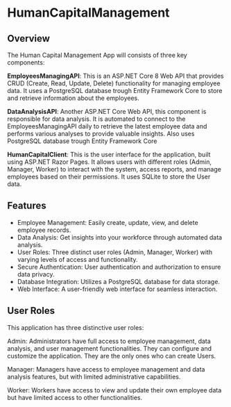 # HumanCapitalManagement
## Overview
The Human Capital Management App will consists of three key components:

**EmployeesManagingAPI**: This is an ASP.NET Core 8 Web API that provides CRUD (Create, Read, Update, Delete) functionality for managing employee data. It uses a PostgreSQL database trough Entity Framework Core to store and retrieve information about the employees.

**DataAnalysisAPI**: Another ASP.NET Core Web API, this component is responsible for data analysis. It is automated to connect to the EmployeesManagingAPI daily to retrieve the latest employee data and performs various analyses to provide valuable insights. Also uses PostgreSQL database trough Entity Framework Core

**HumanCapitalClient**: This is the user interface for the application, built using ASP.NET Razor Pages. It allows users with different roles (Admin, Manager, Worker) to interact with the system, access reports, and manage employees based on their permissions. It uses SQLite to store the User data.

## Features
- Employee Management: Easily create, update, view, and delete employee records.
- Data Analysis: Get insights into your workforce through automated data analysis.
- User Roles: Three distinct user roles (Admin, Manager, Worker) with varying levels of access and functionality.
- Secure Authentication: User authentication and authorization to ensure data privacy.
- Database Integration: Utilizes a PostgreSQL database for data storage.
- Web Interface: A user-friendly web interface for seamless interaction.

## User Roles
This application has three distinctive user roles:

Admin: Administrators have full access to employee management, data analysis, and user management functionalities. They can configure and customize the application. They are the only ones who can create Users. 

Manager: Managers have access to employee management and data analysis features, but with limited administrative capabilities.

Worker: Workers have access to view and update their own employee data but have limited access to other functionalities.
